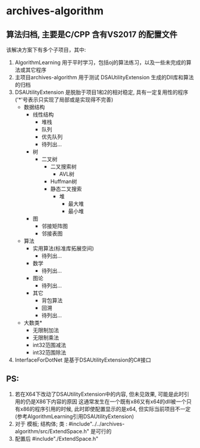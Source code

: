 # archives-algorithm

算法归档, 主要是C/CPP  含有VS2017 的配置文件
---
该解决方案下有多个子项目，其中:
1. AlgorithmLearning 用于平时学习，包括oj的算法练习，以及一些未完成的算法或其它程序
2. 主项目archives-algorithm 用于测试 DSAUtilityExtension 生成的Dll库和算法的归档
3. DSAUtilityExtension 是脱胎于项目1和2的相对稳定, 具有一定复用性的程序('*'号表示只实现了局部或是实现得不完善)
    - 数据结构
        - 线性结构
             - 堆栈
             - 队列
             - 优先队列
             - 待列出...
        - 树
            - 二叉树
                - 二叉搜索树
                    - AVL树
                - Huffman树
                - 静态二叉搜索
                    - 堆
                        - 最大堆
                        - 最小堆
         - 图
             - 邻接矩阵图
             - 邻接表图
    - 算法
        - 实用算法(标准库拓展空间)
            - 待列出...
        - 数学
            - 待列出...
        - 图论
            - 待列出...
        - 其它
            - 背包算法
            - 回溯
            - 待列出...
    - 大数类*
        - 无限制加法
        - 无限制乘法
        - int32范围减法
        - int32范围除法
4. InterfaceForDotNet 是基于DSAUtilityExtension的C#接口


## PS: 
1. 若在X64下改动了DSAUtilityExtension中的内容, 但未见效果, 可能是此时引用的仍是X86下内容的原因
这通常发生在一个既有x86又有x64的dll被一个只有x86的程序引用的时候, 此时即使配置显示的是x64, 但实际当前项目不一定
(参考AlgorithmLearning引用DSAUtilityExtension)
2. 对于 模板; 结构体; 类 : #include"../../archives-algorithm/src/ExtendSpace.h" 是可行的
3. 配置后 #include"./ExtendSpace.h"
